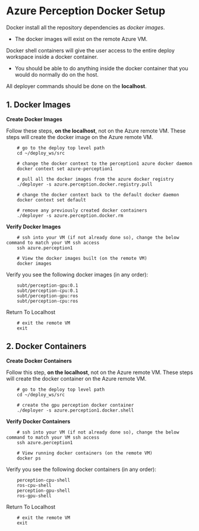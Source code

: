 # Azure Perception Docker Setup

Docker install all the repository dependencies as *docker images*.

- The docker images will exist on the remote Azure VM.

Docker shell containers will give the user access to the entire deploy workspace inside a docker container.

- You should be able to do anything inside the docker container that you would do normally do on the host.

All deployer commands should be done on the **localhost**.

## 1. Docker Images

**Create Docker Images**

Follow these steps, **on the localhost**, not on the Azure remote VM. These steps will create the docker image on the Azure remote VM.

        # go to the deploy top level path
        cd ~/deploy_ws/src

        # change the docker context to the perception1 azure docker daemon
        docker context set azure-perception1

        # pull all the docker images from the azure docker registry
        ./deployer -s azure.perception.docker.registry.pull

        # change the docker context back to the default docker daemon
        docker context set default

        # remove any previously created docker containers
        ./deployer -s azure.perception.docker.rm

**Verify Docker Images**

        # ssh into your VM (if not already done so), change the below command to match your VM ssh access
        ssh azure.perception1

        # View the docker images built (on the remote VM)
        docker images

Verify you see the following docker images (in any order):

        subt/perception-gpu:0.1
        subt/perception-cpu:0.1
        subt/perception-gpu:ros
        subt/perception-cpu:ros

Return To Localhost

        # exit the remote VM
        exit

## 2. Docker Containers

**Create Docker Containers**

Follow this step, **on the localhost**, not on the Azure remote VM. These steps will create the docker container on the Azure remote VM.

        # go to the deploy top level path
        cd ~/deploy_ws/src

        # create the gpu perception docker container
        ./deployer -s azure.perception1.docker.shell

**Verify Docker Containers**

        # ssh into your VM (if not already done so), change the below command to match your VM ssh access
        ssh azure.perception1

        # View running docker containers (on the remote VM)
        docker ps

Verify you see the following docker containers (in any order):

        perception-cpu-shell
        ros-cpu-shell
        perception-gpu-shell
        ros-gpu-shell

Return To Localhost

        # exit the remote VM
        exit
